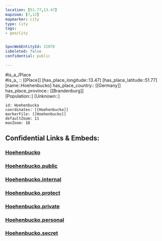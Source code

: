 ```yaml
---
location: [51.77,13.47] 
mapzoom: [7,12] 
mapmarker: city 
type: City
tags:
- geo/City


SpocWebEntityId: 31078
isDeleted: false
confidential: public

---
```

#is_a_/Place  
#is_a_ :: [[Place]] 
[has_place_longitude::13.47] 
[has_place_latitude::51.77] 
[name::Hoehenbucko] 
has_place_country:: [[Germany]]  
has_place_province:: [[Brandenburg]]  
[Population::] 
[Unknown::] 


```leaflet
id: Hoehenbucko
coordinates: [[Hoehenbucko]] 
markerFile: [[Hoehenbucko]] 
defaultZoom: 11 
maxZoom: 18
```


## Confidential Links & Embeds: 

### [Hoehenbucko](/_Standards/Earth/Continent/Europe/Europe~Central/Germany/Germany~East/Brandenburg/counties~Brandenburg/Elbe-Elster/cities~Elbe-Elster/Schlieben/boroughs~Schlieben/Hoehenbucko.md) 

### [Hoehenbucko.public](/_public/Earth/Continent/Europe/Europe~Central/Germany/Germany~East/Brandenburg/counties~Brandenburg/Elbe-Elster/cities~Elbe-Elster/Schlieben/boroughs~Schlieben/Hoehenbucko.public.md) 

### [Hoehenbucko.internal](/_internal/Earth/Continent/Europe/Europe~Central/Germany/Germany~East/Brandenburg/counties~Brandenburg/Elbe-Elster/cities~Elbe-Elster/Schlieben/boroughs~Schlieben/Hoehenbucko.internal.md) 

### [Hoehenbucko.protect](/_protect/Earth/Continent/Europe/Europe~Central/Germany/Germany~East/Brandenburg/counties~Brandenburg/Elbe-Elster/cities~Elbe-Elster/Schlieben/boroughs~Schlieben/Hoehenbucko.protect.md) 

### [Hoehenbucko.private](/_private/Earth/Continent/Europe/Europe~Central/Germany/Germany~East/Brandenburg/counties~Brandenburg/Elbe-Elster/cities~Elbe-Elster/Schlieben/boroughs~Schlieben/Hoehenbucko.private.md) 

### [Hoehenbucko.personal](/_personal/Earth/Continent/Europe/Europe~Central/Germany/Germany~East/Brandenburg/counties~Brandenburg/Elbe-Elster/cities~Elbe-Elster/Schlieben/boroughs~Schlieben/Hoehenbucko.personal.md) 

### [Hoehenbucko.secret](/_secret/Earth/Continent/Europe/Europe~Central/Germany/Germany~East/Brandenburg/counties~Brandenburg/Elbe-Elster/cities~Elbe-Elster/Schlieben/boroughs~Schlieben/Hoehenbucko.secret.md)


